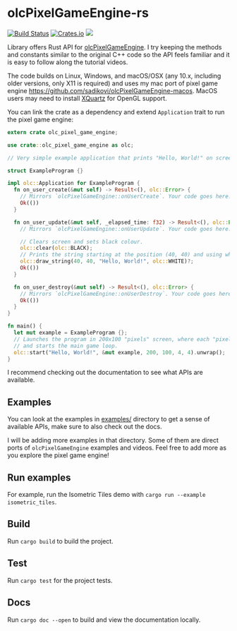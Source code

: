 # olcPixelGameEngine-rs

[![Build Status](https://www.travis-ci.org/sadikovi/olcPixelGameEngine-rs.svg?branch=master)](https://www.travis-ci.org/sadikovi/olcPixelGameEngine-rs)
[![Crates.io](https://img.shields.io/crates/v/olc_pixel_game_engine)](https://crates.io/crates/olc_pixel_game_engine)
[![](https://docs.rs/olc_pixel_game_engine/badge.svg)](https://docs.rs/olc_pixel_game_engine)

Library offers Rust API for [olcPixelGameEngine](https://github.com/OneLoneCoder/olcPixelGameEngine/).
I try keeping the methods and constants similar to the original C++ code so the API feels familiar
and it is easy to follow along the tutorial videos.

The code builds on Linux, Windows, and macOS/OSX (any 10.x, including older versions, only X11 is required)
and uses my mac port of pixel game engine https://github.com/sadikovi/olcPixelGameEngine-macos. MacOS users may need to install [XQuartz](https://www.xquartz.org/) for OpenGL support.

You can link the crate as a dependency and extend `Application` trait to run the pixel game engine:
```rust
extern crate olc_pixel_game_engine;

use crate::olc_pixel_game_engine as olc;

// Very simple example application that prints "Hello, World!" on screen.

struct ExampleProgram {}

impl olc::Application for ExampleProgram {
  fn on_user_create(&mut self) -> Result<(), olc::Error> {
    // Mirrors `olcPixelGameEngine::onUserCreate`. Your code goes here.
    Ok(())
  }

  fn on_user_update(&mut self, _elapsed_time: f32) -> Result<(), olc::Error> {
    // Mirrors `olcPixelGameEngine::onUserUpdate`. Your code goes here.

    // Clears screen and sets black colour.
    olc::clear(olc::BLACK);
    // Prints the string starting at the position (40, 40) and using white colour.
    olc::draw_string(40, 40, "Hello, World!", olc::WHITE)?;
    Ok(())
  }

  fn on_user_destroy(&mut self) -> Result<(), olc::Error> {
    // Mirrors `olcPixelGameEngine::onUserDestroy`. Your code goes here.
    Ok(())
  }
}

fn main() {
  let mut example = ExampleProgram {};
  // Launches the program in 200x100 "pixels" screen, where each "pixel" is 4x4 pixel square,
  // and starts the main game loop.
  olc::start("Hello, World!", &mut example, 200, 100, 4, 4).unwrap();
}
```

I recommend checking out the documentation to see what APIs are available.

## Examples
You can look at the examples in [examples/](./examples) directory to get a sense of available APIs,
make sure to also check out the docs.

I will be adding more examples in that directory. Some of them are direct ports of
`olcPixelGameEngine` examples and videos. Feel free to add more as you explore the pixel game engine!

## Run examples
For example, run the Isometric Tiles demo with `cargo run --example isometric_tiles`.

## Build
Run `cargo build` to build the project.

## Test
Run `cargo test` for the project tests.

## Docs
Run `cargo doc --open` to build and view the documentation locally.
